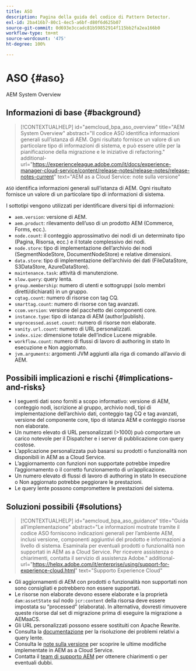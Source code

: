 ```yaml
---
title: ASO
description: Pagina della guida del codice di Pattern Detector.
exl-id: 2ba416b7-80c1-4ec5-a6bf-d80f6d625b07
source-git-commit: 0d693e3ccadc81b59852914f115bb2fa2ea166b0
workflow-type: tm+mt
source-wordcount: '475'
ht-degree: 100%

---
```


# ASO {#aso}

AEM System Overview

## Informazioni di base {#background}

>[!CONTEXTUALHELP]
>id="aemcloud_bpa_aso_overview"
>title="AEM System Overview"
>abstract="Il codice ASO identifica informazioni generali sull’istanza di AEM. Ogni risultato fornisce un valore di un particolare tipo di informazioni di sistema, e può essere utile per la pianificazione della migrazione e le iniziative di refactoring."
>additional-url="https://experienceleague.adobe.com/it/docs/experience-manager-cloud-service/content/release-notes/release-notes/release-notes-current" text="AEM as a Cloud Service: note sulla versione"

`ASO` identifica informazioni generali sull’istanza di AEM. Ogni risultato fornisce un valore di un particolare tipo di informazioni di sistema.

I sottotipi vengono utilizzati per identificare diversi tipi di informazioni:

* `aem.version`: versione di AEM.
* `aem.product`: rilevamento dell’uso di un prodotto AEM (Commerce, Forms, ecc.).
* `node.count`: il conteggio approssimativo dei nodi di un determinato tipo (Pagina, Risorsa, ecc.) e il totale complessivo dei nodi.
* `node.store`: tipo di implementazione dell’archivio dei nodi (SegmentNodeStore, DocumentNodeStore) e relative dimensioni.
* `data.store`: tipo di implementazione dell’archivio dei dati (FileDataStore, S3DataStore, AzureDataStore).
* `maintenance.task`: attività di manutenzione.
* `slow.query`: query lenta.
* `group.membership`: numero di utenti e sottogruppi (solo membri diretti/dichiarati) in un gruppo.
* `cqtag.count`: numero di risorse con tag CQ.
* `smarttag.count`: numero di risorse con tag avanzati.
* `ccom.version`: versione del pacchetto dei componenti core.
* `instance.type`: tipo di istanza di AEM (author|publish).
* `unprocessed.asset.count`: numero di risorse non elaborate.
* `vanity.url.count`: numero di URL personalizzati.
* `index.size`: dimensione totale dell’indice Lucene migrabile.
* `workflow.count`: numero di flussi di lavoro di authoring in stato In esecuzione e Non aggiornato.
* `jvm.arguments`: argomenti JVM aggiunti alla riga di comando all’avvio di AEM.

## Possibili implicazioni e rischi {#implications-and-risks}

* I seguenti dati sono forniti a scopo informativo: versione di AEM, conteggio nodi, iscrizione al gruppo, archivio nodi, tipi di implementazione dell’archivio dati, conteggio tag CQ e tag avanzati, versione del componente core, tipo di istanza AEM e conteggio risorse non elaborate.
* Un numero elevato di URL personalizzati (>1000) può comportare un carico notevole per il Dispatcher e i server di pubblicazione con query costose.
* L’applicazione personalizzata può basarsi su prodotti o funzionalità non disponibili in AEM as a Cloud Service.
* L’aggiornamento con funzioni non supportate potrebbe impedire l’aggiornamento o il corretto funzionamento di un’applicazione.
* Un numero elevato di flussi di lavoro di authoring in stato In esecuzione o Non aggiornato potrebbe peggiorare le prestazioni.
* Le query lente possono compromettere le prestazioni del sistema.

## Soluzioni possibili {#solutions}

>[!CONTEXTUALHELP]
>id="aemcloud_bpa_aso_guidance"
>title="Guida all’implementazione"
>abstract="Le informazioni mostrate tramite il codice ASO forniscono indicazioni generali per l’ambiente AEM, inclusi versione, componenti aggiuntivi del prodotto e informazioni a livello di sistema. Esaminala per eventuali prodotti o funzionalità non supportati in AEM as a Cloud Service. Per ricevere assistenza o chiarimenti, contatta il servizio di assistenza Adobe."
>additional-url="https://helpx.adobe.com/it/enterprise/using/support-for-experience-cloud.html" text="Supporto Experience Cloud"

* Gli aggiornamenti di AEM con prodotti o funzionalità non supportati non sono consigliati e potrebbero non essere supportati.
* Le risorse non elaborate devono essere elaborate e la proprietà `dam:assetState` sul nodo `jcr:content` della risorsa deve essere impostata su “processed” (elaborata). In alternativa, dovresti rimuovere queste risorse dal set di migrazione prima di eseguire la migrazione a AEMaaCS.
* Gli URL personalizzati possono essere sostituiti con Apache Rewrite.
* Consulta la [documentazione](https://experienceleague.adobe.com/it/docs/experience-manager-65/content/implementing/developing/bestpractices/troubleshooting-slow-queries) per la risoluzione dei problemi relativi a query lente.
* Consulta le [note sulla versione](https://experienceleague.adobe.com/it/docs/experience-manager-cloud-service/content/release-notes/release-notes/release-notes-current) per scoprire le ultime modifiche implementate in AEM as a Cloud Service.
* Contatta il [team di supporto AEM](https://helpx.adobe.com/it/enterprise/using/support-for-experience-cloud.html) per ottenere chiarimenti o per eventuali dubbi.
